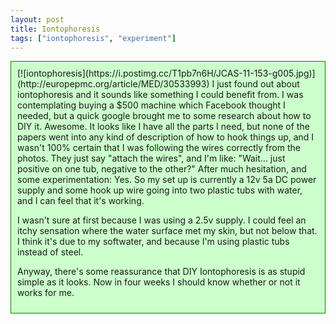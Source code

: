 ```yaml
---
layout: post
title: Iontophoresis
tags: ["iontophoresis", "experiment"]
---
```


<div style="background-color: #cfc ; padding: 10px; border: 1px solid green;">
  [![iontophoresis](https://i.postimg.cc/T1pb7n6H/JCAS-11-153-g005.jpg)](http://europepmc.org/article/MED/30533993)
  I just found out about iontophoresis and it sounds like something I could benefit from.  I was contemplating buying a $500 machine which Facebook thought I needed, but a quick google brought me to some research about how to DIY it.
  Awesome.
  It looks like I have all the parts I need, but none of the papers went into any kind of description of how to hook things up, and I wasn't 100% certain that I was following the wires correctly from the photos.  They just say "attach the wires", and I'm like: 
  "Wait... just positive on one tub, negative to the other?"
  After much hesitation, and some experimentation: Yes.
  So my set up is currently a 12v 5a DC power supply and some hook up wire going into two plastic tubs with water, and I can feel that it's working.  
  
  I wasn't sure at first because I was using a 2.5v supply.  I could feel an itchy sensation where the water surface met my skin, but not below that.  I think it's due to my softwater, and because I'm using plastic tubs instead of steel.
  
  Anyway, there's some reassurance that DIY Iontophoresis is as stupid simple as it looks.  Now in four weeks I should know whether or not it works for me.
  </div>
